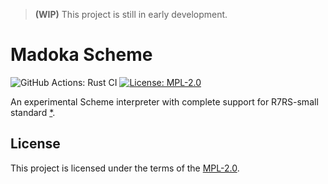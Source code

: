 > **(WIP)** This project is still in early development.

Madoka Scheme
=============

![GitHub Actions: Rust CI][ci-badge] [![License: MPL-2.0][mpl-badge]][mpl-url]

An experimental Scheme interpreter with complete support for R7RS-small
standard [*][r7rs-small].

License
-------

This project is licensed under the terms of the [MPL-2.0][mpl-url].

[ci-badge]: https://github.com/kkshinkai/madoka/actions/workflows/rust-ci.yml/badge.svg
[mpl-badge]: https://img.shields.io/badge/License-MPL_2.0-orange.svg
[mpl-url]: https://www.mozilla.org/en-US/MPL/2.0/
[r7rs-small]: https://small.r7rs.org
